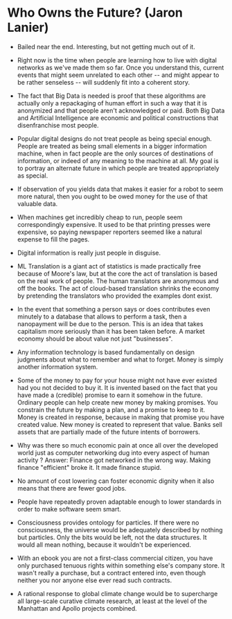 # Who Owns the Future? (Jaron Lanier)

- Bailed near the end.  Interesting, but not getting much out of it.

- Right now is the time when people are learning how to live with digital networks as we've made them so far. Once you understand this, current events that might seem unrelated to each other -- and might appear to be rather senseless -- will suddenly fit into a coherent story.

- The fact that Big Data is needed is proof that these algorithms are actually only a repackaging of human effort in such a way that it is anonymized and that people aren't acknowledged or paid.
  Both Big Data and Artificial Intelligence are economic and political constructions that disenfranchise most people.

- Popular digital designs do not treat people as being special enough. People are treated as being small elements in a bigger information machine, when in fact people are the only sources of destinations of information, or indeed of any meaning to the machine at all. My goal is to portray an alternate future in which people are treated appropriately as special.

- If observation of you yields data that makes it easier for a robot to seem more natural, then you ought to be owed money for the use of that valuable data.

- When machines get incredibly cheap to run, people seem correspondingly expensive. It used to be that printing presses were expensive, so paying newspaper reporters seemed like a natural expense to fill the pages.

- Digital information is really just people in disguise.

- ML Translation is a giant act of statistics is made practically free because of Moore's law, but at the core the act of translation is based on the real work of people.
  The human translators are anonymous and off the books. The act of cloud-based translation shrinks the economy by pretending the translators who provided the examples dont exist.

- In the event that something a person says or does contributes even minutely to a database that allows to perform a task, then a nanopayment will be due to the person.
  This is an idea that takes capitalism more seriously than it has been taken before. A market economy should be about value not just "businesses".

- Any information technology is based fundamentally on design judgments about what to remember and what to forget. Money is simply another information system.

- Some of the money to pay for your house might not have ever existed had you not decided to buy it. It is invented based on the fact that you have made a (credible) promise to earn it somehow in the future. Ordinary people can help create new money by making promises. You constrain the future by making a plan, and a promise to keep to it. Money is created in response, because in making that promise you have created value. New money is created to represent that value. Banks sell assets that are partially made of the future intents of borrowers.

- Why was there so much economic pain at once all over the developed world just as computer networking dug into every aspect of human activity ?
  Answer: Finance got networked in the wrong way. Making finance "efficient" broke it. It made finance stupid.

- No amount of cost lowering can foster economic dignity when it also means that there are fewer good jobs.

- People have repeatedly proven adaptable enough to lower standards in order to make software seem smart.

- Consciousness provides ontology for particles. If there were no consciousness, the universe would be adequately described by nothing but particles. Only the bits would be left, not the data structures.
  It would all mean nothing, because it wouldn't be experienced.

- With an ebook you are not a first-class commercial citizen, you have only purchased tenuous rights within something else's company store. It wasn't really a purchase, but a contract entered into, even though neither you nor anyone else ever read such contracts.

- A rational response to global climate change would be to supercharge all large-scale curative climate research, at least at the level of the Manhattan and Apollo projects combined.


